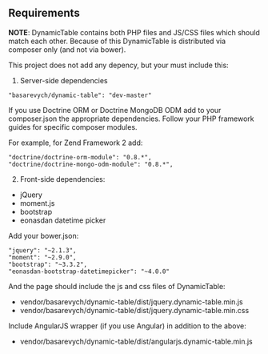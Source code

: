 Requirements
------------

**NOTE**: DynamicTable contains both PHP files and JS/CSS files which should match each other.
          Because of this DynamicTable is distributed via composer only (and not via bower).

This project does not add any depency, but your must include this:

1. Server-side dependencies

```
"basarevych/dynamic-table": "dev-master"
```

If you use Doctrine ORM or Doctrine MongoDB ODM add to your composer.json the appropriate
dependencies. Follow your PHP framework guides for specific composer modules.

For example, for Zend Framework 2 add:

```
"doctrine/doctrine-orm-module": "0.8.*",
"doctrine/doctrine-mongo-odm-module": "0.8.*",
```

2. Front-side dependencies:

  * jQuery
  * moment.js
  * bootstrap
  * eonasdan datetime picker

Add your bower.json:

```
"jquery": "~2.1.3",
"moment": "~2.9.0",
"bootstrap": "~3.3.2",
"eonasdan-bootstrap-datetimepicker": "~4.0.0"
```

And the page should include the js and css files of DynamicTable:
* vendor/basarevych/dynamic-table/dist/jquery.dynamic-table.min.js
* vendor/basarevych/dynamic-table/dist/jquery.dynamic-table.min.css

Include AngularJS wrapper (if you use Angular) in addition to the above:
* vendor/basarevych/dynamic-table/dist/angularjs.dynamic-table.min.js
